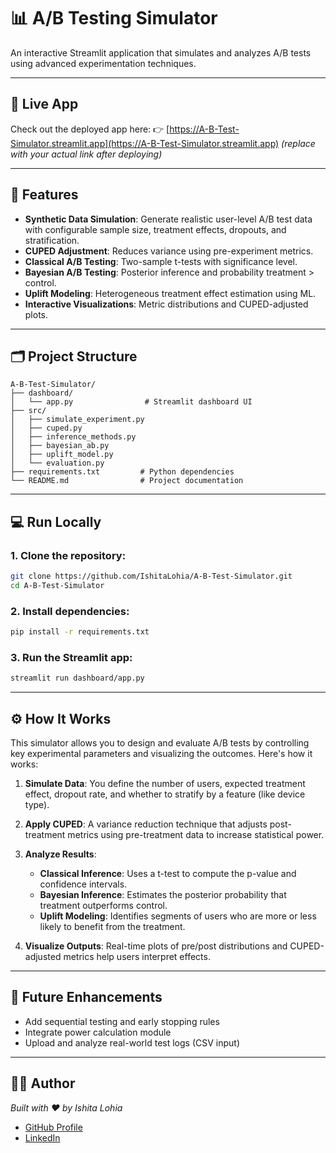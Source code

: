 # 📊 A/B Testing Simulator

An interactive Streamlit application that simulates and analyzes A/B tests using advanced experimentation techniques.

---

## 🚀 Live App
Check out the deployed app here:
👉 [https://A-B-Test-Simulator.streamlit.app](https://A-B-Test-Simulator.streamlit.app) *(replace with your actual link after deploying)*

---

## 🧪 Features
- **Synthetic Data Simulation**: Generate realistic user-level A/B test data with configurable sample size, treatment effects, dropouts, and stratification.
- **CUPED Adjustment**: Reduces variance using pre-experiment metrics.
- **Classical A/B Testing**: Two-sample t-tests with significance level.
- **Bayesian A/B Testing**: Posterior inference and probability treatment > control.
- **Uplift Modeling**: Heterogeneous treatment effect estimation using ML.
- **Interactive Visualizations**: Metric distributions and CUPED-adjusted plots.

---

## 🗂️ Project Structure
```
A-B-Test-Simulator/
├── dashboard/
│   └── app.py                # Streamlit dashboard UI
├── src/
│   ├── simulate_experiment.py
│   ├── cuped.py
│   ├── inference_methods.py
│   ├── bayesian_ab.py
│   ├── uplift_model.py
│   └── evaluation.py
├── requirements.txt         # Python dependencies
└── README.md                # Project documentation
```

---

## 💻 Run Locally
### 1. Clone the repository:
```bash
git clone https://github.com/IshitaLohia/A-B-Test-Simulator.git
cd A-B-Test-Simulator
```

### 2. Install dependencies:
```bash
pip install -r requirements.txt
```

### 3. Run the Streamlit app:
```bash
streamlit run dashboard/app.py
```

---

## ⚙️ How It Works

This simulator allows you to design and evaluate A/B tests by controlling key experimental parameters and visualizing the outcomes. Here's how it works:

1. **Simulate Data**: You define the number of users, expected treatment effect, dropout rate, and whether to stratify by a feature (like device type).

2. **Apply CUPED**: A variance reduction technique that adjusts post-treatment metrics using pre-treatment data to increase statistical power.

3. **Analyze Results**:
   - **Classical Inference**: Uses a t-test to compute the p-value and confidence intervals.
   - **Bayesian Inference**: Estimates the posterior probability that treatment outperforms control.
   - **Uplift Modeling**: Identifies segments of users who are more or less likely to benefit from the treatment.

4. **Visualize Outputs**: Real-time plots of pre/post distributions and CUPED-adjusted metrics help users interpret effects.

---

## 🧠 Future Enhancements
- Add sequential testing and early stopping rules
- Integrate power calculation module
- Upload and analyze real-world test logs (CSV input)

---

## 👨‍💻 Author
*Built with ❤️ by Ishita Lohia*
- [GitHub Profile](https://github.com/IshitaLohia)
- [LinkedIn](https://linkedin.com/in/yourprofile)

